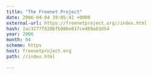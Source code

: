 ```yaml
---
title: "The Freenet Project"
date: 2006-04-04 19:05:41 +0000
external-url: https://freenetproject.org//index.html
hash: 2ac3277f820bfb086e017ce489a83d54
year: 2006
month: 04
scheme: https
host: freenetproject.org
path: //index.html

---
```



